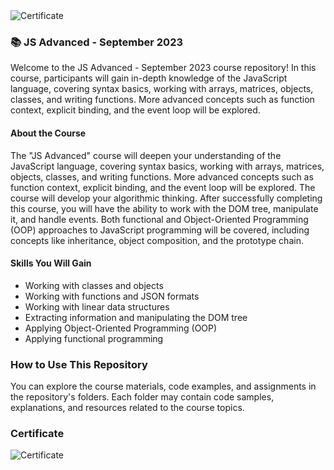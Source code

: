 <img src="https://i.imgur.com/j6TTUpi.png" alt="Certificate"/> 

### 📚 JS Advanced - September 2023

Welcome to the JS Advanced - September 2023 course repository! In this course, participants will gain in-depth knowledge of the JavaScript language, covering syntax basics, working with arrays, matrices, objects, classes, and writing functions. More advanced concepts such as function context, explicit binding, and the event loop will be explored.

#### About the Course

The "JS Advanced" course will deepen your understanding of the JavaScript language, covering syntax basics, working with arrays, matrices, objects, classes, and writing functions. More advanced concepts such as function context, explicit binding, and the event loop will be explored. The course will develop your algorithmic thinking. After successfully completing this course, you will have the ability to work with the DOM tree, manipulate it, and handle events. Both functional and Object-Oriented Programming (OOP) approaches to JavaScript programming will be covered, including concepts like inheritance, object composition, and the prototype chain.

#### Skills You Will Gain

- Working with classes and objects
- Working with functions and JSON formats
- Working with linear data structures
- Extracting information and manipulating the DOM tree
- Applying Object-Oriented Programming (OOP)
- Applying functional programming

### How to Use This Repository

You can explore the course materials, code examples, and assignments in the repository's folders. Each folder may contain code samples, explanations, and resources related to the course topics.

### Certificate

![Certificate](https://i.imgur.com/j6TTUpi.png)
